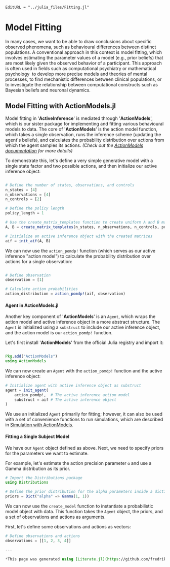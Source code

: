 ```@meta
EditURL = "../julia_files/Fitting.jl"
```

# Model Fitting

In many cases, we want to be able to draw conclusions about specific observed phenomena, such as behavioural differences between distinct populations. A conventional approach in this context is model fitting, which involves estimating the parameter values of a model (e.g., prior beliefs) that are most likely given the observed behavior of a participant. This approach is often used in fields such as computational psychiatry or mathematical psychology  to develop more precise models and theories of mental processes, to find mechanistic differences between clinical populations, or to investigate the relationship between computational constructs such as Bayesian beliefs and neuronal dynamics.
## Model Fitting with ActionModels.jl

Model fitting in '**ActiveInference**' is mediated through '**ActionModels**', which is our sister package for implementing and fitting various behavioural models to data. The core of '**ActionModels**' is the action model function, which takes a single observation, runs the inference scheme (updating the agent's beliefs), and calculates the probability distribution over actions from which the agent samples its actions.
*(Check out the [ActionModels documentation](https://ilabcode.github.io/ActionModels.jl/dev/markdowns/Introduction/) for more details)*

To demonstrate this, let's define a very simple generative model with a single state factor and two possible actions, and then initialize our active inference object:
```julia

# Define the number of states, observations, and controls
n_states = [4]
n_observations = [4]
n_controls = [2]

# Define the policy length
policy_length = 1

# Use the create_matrix_templates function to create uniform A and B matrices.
A, B = create_matrix_templates(n_states, n_observations, n_controls, policy_length)

# Initialize an active inference object with the created matrices
aif = init_aif(A, B)
```

We can now use the `action_pomdp!` function (which serves as our active inference "action model") to calculate the probability distribution over actions for a single observation:
```julia

# Define observation
observation = [1]

# Calculate action probabilities
action_distribution = action_pomdp!(aif, observation)
```

#### Agent in ActionModels.jl
Another key component of '**ActionModels**' is an `Agent`, which wraps the action model and active inference object in a more abstract structure. The `Agent` is initialized using a `substruct` to include our active inference object, and the action model is our `action_pomdp!` function.

Let's first install '**ActionModels**' from the official Julia registry and import it:

```julia

Pkg.add("ActionModels")
using ActionModels
```

We can now create an `Agent` with the `action_pomdp!` function and the active inference object:

```julia
# Initialize agent with active inference object as substruct
agent = init_agent(
    action_pomdp!,  # The active inference action model
    substruct = aif # The active inference object
)
```
We use an initialized `Agent` primarily for fitting; however, it can also be used with a set of convenience functions to run simulations, which are described in [Simulation with ActionModels](./convenience_functions.md).

#### Fitting a Single Subject Model
We have our `Agent` object defined as above. Next, we need to specify priors for the parameters we want to estimate.

For example, let's estimate the action precision parameter `α` and use a Gamma distribution as its prior.

```julia
# Import the Distributions package
using Distributions

# Define the prior distribution for the alpha parameters inside a dictionary
priors = Dict("alpha" => Gamma(1, 1))
```
We can now use the `create_model` function to instantiate a probabilistic model object with data. This function takes the `Agent` object, the priors, and a set of observations and actions as arguments.

First, let's define some observations and actions as vectors:
```julia
# Define observations and actions
observations = [[1, 2, 3, 4]]

---

*This page was generated using [Literate.jl](https://github.com/fredrikekre/Literate.jl).*


